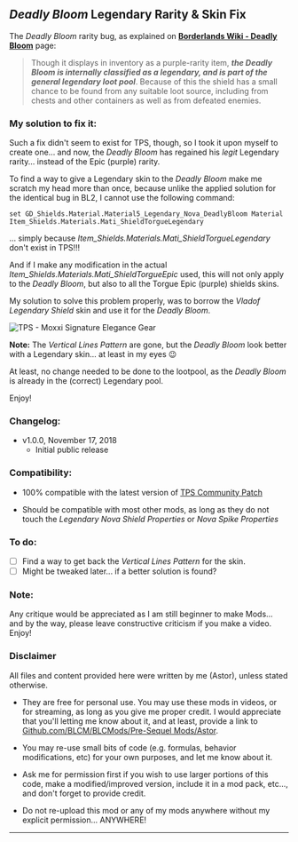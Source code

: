## *Deadly Bloom* Legendary Rarity & Skin Fix

The *Deadly Bloom* rarity bug, as explained on **[Borderlands Wiki - Deadly Bloom](https://borderlands.fandom.com/wiki/Deadly_Bloom)** page:

> Though it displays in inventory as a purple-rarity item, ***the Deadly Bloom is internally classified as a legendary, and is part of the general legendary loot pool***. Because of this the shield has a small chance to be found from any suitable loot source, including from chests and other containers as well as from defeated enemies. 
>
### My solution to fix it:

Such a fix didn't seem to exist for TPS, though, so I took it upon myself to create one... and now, the *Deadly Bloom* has regained his *legit* Legendary rarity... instead of the Epic (purple) rarity.

To find a way to give a Legendary skin to the *Deadly Bloom* make me scratch my head more than once, because unlike the applied solution for the identical bug in BL2, I cannot use the following command:

`set GD_Shields.Material.Material5_Legendary_Nova_DeadlyBloom Material Item_Shields.Materials.Mati_ShieldTorgueLegendary`

... simply because *Item_Shields.Materials.Mati_ShieldTorgueLegendary* don't exist in TPS!!!

And if I make any modification in the actual *Item_Shields.Materials.Mati_ShieldTorgueEpic* used, this will not only apply to the *Deadly Bloom*, but also to all the Torgue Epic (purple) shields skins.

My solution to solve this problem properly, was to borrow the *Vladof Legendary Shield* skin and use it for the *Deadly Bloom*.

![TPS - Moxxi Signature Elegance Gear](https://imgur.com/hE3oOzV.jpg "Don't worry guys... even if my screen capture show French text, my mods are in English")

**Note:** The *Vertical Lines Pattern* are gone, but the *Deadly Bloom* look better with a Legendary skin... at least in my eyes  :wink: 

At least, no change needed to be done to the lootpool, as the *Deadly Bloom* is already in the (correct) Legendary pool.

Enjoy!

### Changelog:

- v1.0.0, November 17, 2018
  - Initial public release
 
### Compatibility:

- 100% compatible with the latest version of [TPS Community Patch](https://github.com/BLCM/BLCMods/tree/master/Pre%20Sequel%20Mods/Community%20Patch)

- Should be compatible with most other mods, as long as they do not touch the *Legendary Nova Shield Properties* or *Nova Spike Properties*

### To do:

- [ ] Find a way to get back the *Vertical Lines Pattern* for the skin.
- [ ] Might be tweaked later... if a better solution is found?
  
### Note: 

Any critique would be appreciated as I am still beginner to make Mods... and by the way, please leave constructive criticism if you make a video. 
Enjoy!

### Disclaimer

All files and content provided here were written by me (Astor), unless stated otherwise.

- They are free for personal use. You may use these mods in videos, or for streaming, as long as you give me proper credit. I would appreciate that you'll letting me know about it, and at least, provide a link to [Github.com/BLCM/BLCMods/Pre-Sequel Mods/Astor](https://github.com/BLCM/BLCMods/tree/master/Pre%20Sequel%20Mods/Astor).

- You may re-use small bits of code (e.g. formulas, behavior modifications, etc) for your own purposes, and let me know about it. 

- Ask me for permission first if you wish to use larger portions of this code, make a modified/improved version, include it in a mod pack, etc..., and don't forget to provide credit.

- Do not re-upload this mod or any of my mods anywhere without my explicit permission... ANYWHERE!

* * * * *



